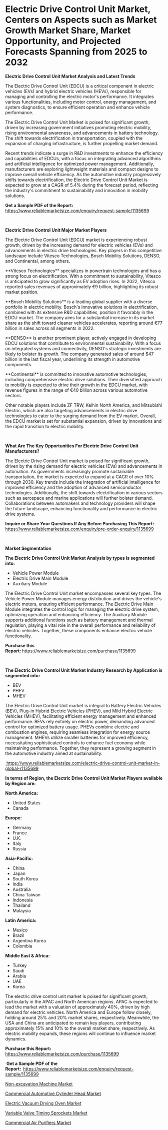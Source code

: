 <p><h1>Electric Drive Control Unit Market, Centers on Aspects such as Market Growth Market Share, Market Opportunity, and Projected Forecasts Spanning from 2025 to 2032</h1></p><p><strong>Electric Drive Control Unit Market Analysis and Latest Trends</strong></p>
<p><p>The Electric Drive Control Unit (EDCU) is a critical component in electric vehicles (EVs) and hybrid electric vehicles (HEVs), responsible for managing and controlling the electric motor's performance. It integrates various functionalities, including motor control, energy management, and system diagnostics, to ensure efficient operation and enhance vehicle performance.</p><p>The Electric Drive Control Unit Market is poised for significant growth, driven by increasing government initiatives promoting electric mobility, rising environmental awareness, and advancements in battery technology. The shift towards electrification in transportation, coupled with the expansion of charging infrastructure, is further propelling market demand. </p><p>Recent trends indicate a surge in R&D investments to enhance the efficiency and capabilities of EDCUs, with a focus on integrating advanced algorithms and artificial intelligence for optimized power management. Additionally, manufacturers are exploring lightweight materials and compact designs to improve overall vehicle efficiency. As the automotive industry progressively shifts towards electrification, the Electric Drive Control Unit Market is expected to grow at a CAGR of 5.4% during the forecast period, reflecting the industry's commitment to sustainability and innovation in mobility solutions.</p></p>
<p><strong>Get a Sample PDF of the Report:&nbsp;</strong> <a href="https://www.reliablemarketsize.com/enquiry/request-sample/1135699?utm_campaign=1898&utm_medium=2&utm_source=Github&utm_content=ia&utm_term=25032025&utm_id=electric-drive-control-unit">https://www.reliablemarketsize.com/enquiry/request-sample/1135699</a></p>
<p>&nbsp;</p>
<p><strong>Electric Drive Control Unit Major Market Players</strong></p>
<p><p>The Electric Drive Control Unit (EDCU) market is experiencing robust growth, driven by the increasing demand for electric vehicles (EVs) and advancements in electric drive technologies. Key players in this competitive landscape include Vitesco Technologies, Bosch Mobility Solutions, DENSO, and Continental, among others.</p><p>**Vitesco Technologies** specializes in powertrain technologies and has a strong focus on electrification. With a commitment to sustainability, Vitesco is anticipated to grow significantly as EV adoption rises. In 2022, Vitesco reported sales revenues of approximately €9 billion, highlighting its robust market position.</p><p>**Bosch Mobility Solutions** is a leading global supplier with a diverse portfolio in electric mobility. Bosch's innovative solutions in electrification, combined with its extensive R&D capabilities, position it favorably in the EDCU market. The company aims for a substantial increase in its market share as the shift toward cleaner vehicles accelerates, reporting around €77 billion in sales across all segments in 2022.</p><p>**DENSO** is another prominent player, actively engaged in developing EDCU solutions that contribute to environmental sustainability. With a focus on integrated systems and connectivity, DENSO's strategic investments are likely to bolster its growth. The company generated sales of around $47 billion in the last fiscal year, underlining its strength in automotive components.</p><p>**Continental** is committed to innovative automotive technologies, including comprehensive electric drive solutions. Their diversified approach to mobility is expected to drive their growth in the EDCU market, with revenue figures in the range of €40 billion across various automotive sectors.</p><p>Other notable players include ZF TRW, Keihin North America, and Mitsubishi Electric, which are also targeting advancements in electric drive technologies to cater to the surging demand from the EV market. Overall, the EDCU market is set for substantial expansion, driven by innovations and the rapid transition to electric mobility.</p></p>
<p>&nbsp;</p>
<p><strong>What Are The Key Opportunities For Electric Drive Control Unit Manufacturers?</strong></p>
<p><p>The Electric Drive Control Unit market is poised for significant growth, driven by the rising demand for electric vehicles (EVs) and advancements in automation. As governments increasingly promote sustainable transportation, the market is expected to expand at a CAGR of over 10% through 2030. Key trends include the integration of artificial intelligence for improved efficiency and the adoption of advanced semiconductor technologies. Additionally, the shift towards electrification in various sectors such as aerospace and marine applications will further bolster demand. Collaborations between automakers and technology providers will shape the future landscape, enhancing functionality and performance in electric drive systems.</p></p>
<p><strong>Inquire or Share Your Questions If Any Before Purchasing This Report:</strong> <a href="https://www.reliablemarketsize.com/enquiry/pre-order-enquiry/1135699?utm_campaign=1898&utm_medium=2&utm_source=Github&utm_content=ia&utm_term=25032025&utm_id=electric-drive-control-unit">https://www.reliablemarketsize.com/enquiry/pre-order-enquiry/1135699</a></p>
<p>&nbsp;</p>
<p><strong>Market Segmentation</strong></p>
<p><strong>The Electric Drive Control Unit Market Analysis by types is segmented into:</strong></p>
<p><ul><li>Vehicle Power Module</li><li>Electric Drive Main Module</li><li>Auxiliary Module</li></ul></p>
<p><p>The Electric Drive Control Unit market encompasses several key types. The Vehicle Power Module manages energy distribution and drives the vehicle's electric motors, ensuring efficient performance. The Electric Drive Main Module integrates the control logic for managing the electric drive system, optimizing operation and enhancing efficiency. The Auxiliary Module supports additional functions such as battery management and thermal regulation, playing a vital role in the overall performance and reliability of electric vehicles. Together, these components enhance electric vehicle functionality.</p></p>
<p><strong>Purchase this Report:&nbsp;</strong><a href="https://www.reliablemarketsize.com/purchase/1135699?utm_campaign=1898&utm_medium=2&utm_source=Github&utm_content=ia&utm_term=25032025&utm_id=electric-drive-control-unit">https://www.reliablemarketsize.com/purchase/1135699</a></p>
<p>&nbsp;</p>
<p><strong>The Electric Drive Control Unit Market Industry Research by Application is segmented into:</strong></p>
<p><ul><li>BEV</li><li>PHEV</li><li>MHEV</li></ul></p>
<p><p>The Electric Drive Control Unit market is integral to Battery Electric Vehicles (BEV), Plug-in Hybrid Electric Vehicles (PHEV), and Mild Hybrid Electric Vehicles (MHEV), facilitating efficient energy management and enhanced performance. BEVs rely entirely on electric power, demanding advanced control for optimized battery usage. PHEVs combine electric and combustion engines, requiring seamless integration for energy source management. MHEVs utilize smaller batteries for improved efficiency, necessitating sophisticated controls to enhance fuel economy while maintaining performance. Together, they represent a growing segment in the automotive industry aimed at sustainability.</p></p>
<p><a href="https://www.reliablemarketsize.com/electric-drive-control-unit-market-in-global-r1135699?utm_campaign=1898&utm_medium=2&utm_source=Github&utm_content=ia&utm_term=25032025&utm_id=electric-drive-control-unit">&nbsp;https://www.reliablemarketsize.com/electric-drive-control-unit-market-in-global-r1135699</a></p>
<p><strong>In terms of Region, the Electric Drive Control Unit Market Players available by Region are:</strong></p>
<p>
    <p> <strong> North America: </strong>
        <ul>
            <li>United States</li>
            <li>Canada</li>
        </ul>
        </p> 
    <p> <strong> Europe: </strong>
        <ul>
            <li>Germany</li>
            <li>France</li>
            <li>U.K.</li>
            <li>Italy</li>
            <li>Russia</li>
        </ul>
        </p> 
    <p> <strong> Asia-Pacific: </strong>
        <ul>
            <li>China</li>
            <li>Japan</li>
            <li>South Korea</li>
            <li>India</li>
            <li>Australia</li>
            <li>China Taiwan</li>
            <li>Indonesia</li>
            <li>Thailand</li>
            <li>Malaysia</li>
        </ul>
        </p> 
    <p> <strong> Latin America: </strong>
        <ul>
            <li>Mexico</li>
            <li>Brazil</li>
            <li>Argentina Korea</li>
            <li>Colombia</li>
        </ul>
        </p> 
    <p> <strong> Middle East & Africa: </strong>
        <ul>
            <li>Turkey</li>
            <li>Saudi</li>
            <li>Arabia</li>
            <li>UAE</li>
            <li>Korea</li>
        </ul>
    </p>
    </p>
<p><p>The electric drive control unit market is poised for significant growth, particularly in the APAC and North American regions. APAC is expected to lead the market with a valuation of approximately 40%, driven by high demand for electric vehicles. North America and Europe follow closely, holding around 25% and 20% market shares, respectively. Meanwhile, the USA and China are anticipated to remain key players, contributing approximately 15% and 10% to the overall market share, respectively. As electric mobility expands, these regions will continue to influence market dynamics.</p></p>
<p><strong>Purchase this Report: </strong><a href="https://www.reliablemarketsize.com/purchase/1135699?utm_campaign=1898&utm_medium=2&utm_source=Github&utm_content=ia&utm_term=25032025&utm_id=electric-drive-control-unit">https://www.reliablemarketsize.com/purchase/1135699</a></p>
<p>&nbsp;<strong>Get a Sample PDF of the Report:&nbsp;&nbsp;</strong><a href="https://www.reliablemarketsize.com/enquiry/request-sample/1135699?utm_campaign=1898&utm_medium=2&utm_source=Github&utm_content=ia&utm_term=25032025&utm_id=electric-drive-control-unit">https://www.reliablemarketsize.com/enquiry/request-sample/1135699</a></p>
<p><strong></strong></p>
<p><p><a href="https://github.com/sitarzerpa3d/Market-Research-Report-List-1/blob/main/non-excavation-machine-market.md?utm_campaign=1898&utm_medium=2&utm_source=Github&utm_content=ia&utm_term=25032025&utm_id=electric-drive-control-unit">Non-excavation Machine Market</a></p><p><a href="https://github.com/yenagmah/Market-Research-Report-List-1/blob/main/commercial-automotive-cylinder-head-market.md?utm_campaign=1898&utm_medium=2&utm_source=Github&utm_content=ia&utm_term=25032025&utm_id=electric-drive-control-unit">Commercial Automotive Cylinder Head Market</a></p><p><a href="https://github.com/doganaqev/Market-Research-Report-List-1/blob/main/electric-vacuum-drying-oven-market.md?utm_campaign=1898&utm_medium=2&utm_source=Github&utm_content=ia&utm_term=25032025&utm_id=electric-drive-control-unit">Electric Vacuum Drying Oven Market</a></p><p><a href="https://github.com/rentzszaszjn/Market-Research-Report-List-1/blob/main/variable-valve-timing-sprockets-market.md?utm_campaign=1898&utm_medium=2&utm_source=Github&utm_content=ia&utm_term=25032025&utm_id=electric-drive-control-unit">Variable Valve Timing Sprockets Market</a></p><p><a href="https://github.com/omemaeuseda/Market-Research-Report-List-1/blob/main/commercial-air-purifiers-market.md?utm_campaign=1898&utm_medium=2&utm_source=Github&utm_content=ia&utm_term=25032025&utm_id=electric-drive-control-unit">Commercial Air Purifiers Market</a></p></p>